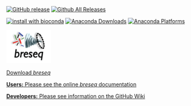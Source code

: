 [![GitHub release](https://img.shields.io/github/release/barricklab/breseq.svg)](https://github.com/barricklab/breseq/releases/latest)
[![Github All Releases](https://img.shields.io/github/downloads/barricklab/breseq/total.svg)](https://github.com/barricklab/breseq/releases)

[![install with bioconda](https://img.shields.io/badge/install%20with-bioconda-brightgreen.svg?style=flat)](http://bioconda.github.io/recipes/breseq/README.html)
[![Anaconda Downloads](https://anaconda.org/bioconda/breseq/badges/downloads.svg)](http://bioconda.github.io/recipes/breseq/README.html)
[![Anaconda Platforms](https://anaconda.org/bioconda/breseq/badges/platforms.svg)](http://bioconda.github.io/recipes/breseq/README.html)

![Breseq Logo](https://github.com/barricklab/breseq/blob/master/src/doc/images/breseq.png)

[Download _breseq_](https://github.com/barricklab/breseq/releases)

[ **Users:** Please see the online _breseq_ documentation](http://barricklab.org/twiki/pub/Lab/ToolsBacterialGenomeResequencing/documentation)

[ **Developers:** Please see information on the GitHub Wiki](https://github.com/barricklab/breseq/wiki)
